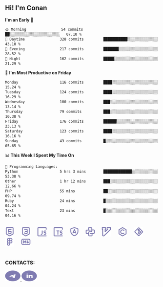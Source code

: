 ## Hi! I'm Conan

<!--START_SECTION:waka-->
**I'm an Early 🐤** 

```text
🌞 Morning                54 commits          ██░░░░░░░░░░░░░░░░░░░░░░░   07.10 % 
🌆 Daytime                328 commits         ███████████░░░░░░░░░░░░░░   43.10 % 
🌃 Evening                217 commits         ███████░░░░░░░░░░░░░░░░░░   28.52 % 
🌙 Night                  162 commits         █████░░░░░░░░░░░░░░░░░░░░   21.29 % 
```
📅 **I'm Most Productive on Friday** 

```text
Monday                   116 commits         ████░░░░░░░░░░░░░░░░░░░░░   15.24 % 
Tuesday                  124 commits         ████░░░░░░░░░░░░░░░░░░░░░   16.29 % 
Wednesday                100 commits         ███░░░░░░░░░░░░░░░░░░░░░░   13.14 % 
Thursday                 79 commits          ███░░░░░░░░░░░░░░░░░░░░░░   10.38 % 
Friday                   176 commits         ██████░░░░░░░░░░░░░░░░░░░   23.13 % 
Saturday                 123 commits         ████░░░░░░░░░░░░░░░░░░░░░   16.16 % 
Sunday                   43 commits          █░░░░░░░░░░░░░░░░░░░░░░░░   05.65 % 
```


📊 **This Week I Spent My Time On** 

```text
💬 Programming Languages: 
Python                   5 hrs 3 mins        █████████████░░░░░░░░░░░░   53.38 % 
Other                    1 hr 12 mins        ███░░░░░░░░░░░░░░░░░░░░░░   12.66 % 
PHP                      55 mins             ██░░░░░░░░░░░░░░░░░░░░░░░   09.74 % 
Ruby                     24 mins             █░░░░░░░░░░░░░░░░░░░░░░░░   04.24 % 
Text                     23 mins             █░░░░░░░░░░░░░░░░░░░░░░░░   04.16 % 
```


<!--END_SECTION:waka-->


<br>

<div align="left">
  <img src="icons/skills/html.svg" height="30" alt="html5"/>
  <img width="15"/>
  <img src="icons/skills/css.svg" height="30" alt="css"/>
    <img width="15"/>
  <img src="icons/skills/javascript.svg" height="30" alt="javascript"/>
  <img width="15"/>
  <img src="icons/skills/typescript.svg" height="30" alt="typescript"/>
  <img width="15"/>
  <img src="icons/skills/angular.svg" height="30" alt="angular"/>
  <img width="15"/>
  <img src="icons/skills/python.svg" height="30" alt="python"/>
  <img width="15"/>
  <img src="icons/skills/vim.svg" height="30" alt="vim"  />
  <img width="15"/>
  <img src="icons/skills/c.svg" height="30" alt="c"/>
  <img width="15"/>
  <img src="icons/skills/git.svg" height="30" alt="git"/>
  <img width="15"/>
  <img src="icons/skills/figma.svg" height="30" alt="figma"/>
  <img width="15"/>
  <img src="icons/skills/markdown.svg" height="30" alt="markdown"/>
</div>

<br>


### CONTACTS:

<div align="left">
  <a href="https://t.me/gkkconan">
    <img src="icons/contacts/telegram.svg" width="50" height="35" alt="telegram"/>
  </a>
  <a href="https://www.linkedin.com/in/gkkconan">
    <img src="icons/contacts/linkedin.svg" width="50" height="35" alt="linkedin"/>
  </a>
</div>
